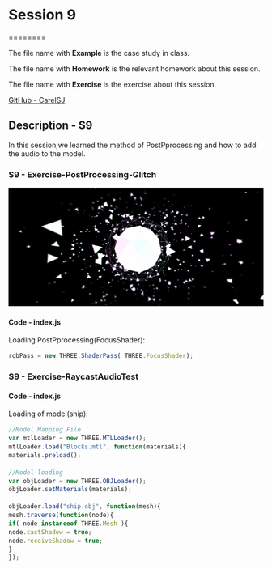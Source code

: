 # Session 9
========

The file name with **Example** is the case study in class.

The file name with **Homework** is the relevant homework about this session.

The file name with **Exercise** is the exercise about this session.

[GitHub - CarelSJ](https://github.com/CarelSJ/DAT505-GitHub)

## Description - S9 ##

In this session,we learned the method of PostPprocessing and how to add the audio
to the model.

### S9 - Exercise-PostProcessing-Glitch ###
![S9-01](https://github.com/CarelSJ/DAT505-GitHub/blob/master/images/S9-01.png)
#### Code - index.js ####

Loading PostPprocessing(FocusShader):
```javascript
rgbPass = new THREE.ShaderPass( THREE.FocusShader);
```

### S9 - Exercise-RaycastAudioTest ###

#### Code - index.js ####

Loading of model(ship):
```javascript
//Model Mapping File
var mtlLoader = new THREE.MTLLoader();
mtlLoader.load("Blocks.mtl", function(materials){
materials.preload();

//Model loading
var objLoader = new THREE.OBJLoader();
objLoader.setMaterials(materials);

objLoader.load("ship.obj", function(mesh){
mesh.traverse(function(node){
if( node instanceof THREE.Mesh ){
node.castShadow = true;
node.receiveShadow = true;
}
});
```
